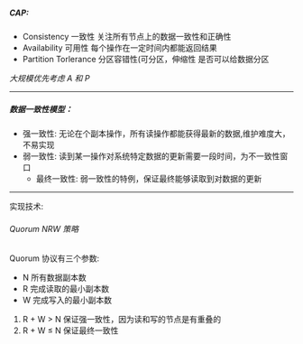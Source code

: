 ##### CAP:
   * Consistency 一致性 关注所有节点上的数据一致性和正确性
   * Availability 可用性 每个操作在一定时间内都能返回结果
   * Partition Torlerance 分区容错性(可分区，伸缩性 是否可以给数据分区

   *大规模优先考虑 A 和 P* 

---

##### 数据一致性模型：
   
   * 强一致性: 无论在个副本操作，所有读操作都能获得最新的数据,维护难度大，不易实现
   * 弱一致性: 读到某一操作对系统特定数据的更新需要一段时间，为不一致性窗口
     * 最终一致性: 弱一致性的特例，保证最终能够读取到对数据的更新

---

实现技术:

###### Quorum NRW 策略

Quorum 协议有三个参数: 
   * N 所有数据副本数
   * R 完成读取的最小副本数
   * W 完成写入的最小副本数

1. R + W > N 保证强一致性，因为读和写的节点是有重叠的
2. R + W ≤ N 保证最终一致性



